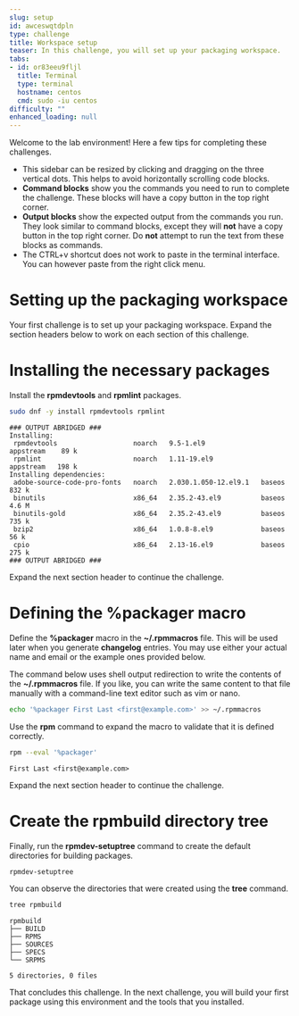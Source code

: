 ```yaml
---
slug: setup
id: awceswqtdpln
type: challenge
title: Workspace setup
teaser: In this challenge, you will set up your packaging workspace.
tabs:
- id: or83eeu9fljl
  title: Terminal
  type: terminal
  hostname: centos
  cmd: sudo -iu centos
difficulty: ""
enhanced_loading: null
---
```

Welcome to the lab environment!
Here a few tips for completing these challenges.

* This sidebar can be resized by clicking and dragging on the three vertical dots.
This helps to avoid horizontally scrolling code blocks.
* **Command blocks** show you the commands you need to run to complete the challenge.
These blocks will have a copy button in the top right corner.
* **Output blocks** show the expected output from the commands you run.
They look similar to command blocks,
except they will **not** have a copy button in the top right corner.
Do **not** attempt to run the text from these blocks as commands.
* The CTRL+v shortcut does not work to paste in the terminal interface.
You can however paste from the right click menu.

# Setting up the packaging workspace

Your first challenge is to set up your packaging workspace.
Expand the section headers below to work on each section of this challenge.

Installing the necessary packages
===

Install the **rpmdevtools** and **rpmlint** packages.

```bash
sudo dnf -y install rpmdevtools rpmlint
```
```nocopy
### OUTPUT ABRIDGED ###
Installing:
 rpmdevtools                   noarch   9.5-1.el9              appstream    89 k
 rpmlint                       noarch   1.11-19.el9            appstream   198 k
Installing dependencies:
 adobe-source-code-pro-fonts   noarch   2.030.1.050-12.el9.1   baseos      832 k
 binutils                      x86_64   2.35.2-43.el9          baseos      4.6 M
 binutils-gold                 x86_64   2.35.2-43.el9          baseos      735 k
 bzip2                         x86_64   1.0.8-8.el9            baseos       56 k
 cpio                          x86_64   2.13-16.el9            baseos      275 k
### OUTPUT ABRIDGED ###
```

Expand the next section header to continue the challenge.

Defining the %packager macro
===

Define the **%packager** macro in the **~/.rpmmacros** file.
This will be used later when you generate **changelog** entries.
You may use either your actual name and email or the example ones provided below.

The command below uses shell output redirection to write the contents of the **~/.rpmmacros** file.
If you like, you can write the same content to that file manually
with a command-line text editor such as vim or nano.

```bash
echo '%packager First Last <first@example.com>' >> ~/.rpmmacros
```

Use the **rpm** command to expand the macro to validate that it is defined correctly.

```bash
rpm --eval '%packager'
```
```nocopy
First Last <first@example.com>
```

Expand the next section header to continue the challenge.

Create the rpmbuild directory tree
===

Finally, run the **rpmdev-setuptree** command to create the default directories for building packages.

```bash
rpmdev-setuptree
```

You can observe the directories that were created using the **tree** command.

```bash
tree rpmbuild
```
```nocopy
rpmbuild
├── BUILD
├── RPMS
├── SOURCES
├── SPECS
└── SRPMS

5 directories, 0 files
```

That concludes this challenge.
In the next challenge, you will build your first package using this environment and the tools that you installed.